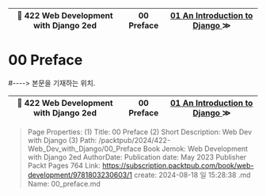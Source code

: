 
| 🏁 422 Web Development with Django 2ed | 00 Preface | [ 01 An Introduction to Django ](/packtpub/2024/422-Web_Dev_with_Django/01_An_Introduction_to_Django) ≫ |
|:----:|:----:|:----:|

# 00 Preface
#----> 본문을 기재하는 위치.



| 🏁 422 Web Development with Django 2ed | 00 Preface | [ 01 An Introduction to Django ](/packtpub/2024/422-Web_Dev_with_Django/01_An_Introduction_to_Django) ≫ |
|:----:|:----:|:----:|

> Page Properties:
> (1) Title: 00 Preface
> (2) Short Description: Web Dev with Django
> (3) Path: /packtpub/2024/422-Web_Dev_with_Django/00_Preface
> Book Jemok: Web Development with Django 2ed
> AuthorDate: Publication date: May 2023 Publisher Packt Pages 764
> Link: https://subscription.packtpub.com/book/web-development/9781803230603/1
> create: 2024-08-18 일 15:28:38
> .md Name: 00_preface.md

